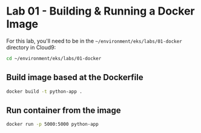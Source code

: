 # Lab 01 - Building & Running a Docker Image

For this lab, you'll need to be in the `~/environment/eks/labs/01-docker` directory in Cloud9:

```bash
cd ~/environment/eks/labs/01-docker
```

## Build image based at the Dockerfile

```bash
docker build -t python-app .
```

## Run container from the image

```bash
docker run -p 5000:5000 python-app
```


